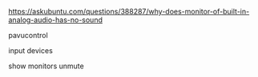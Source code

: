 https://askubuntu.com/questions/388287/why-does-monitor-of-built-in-analog-audio-has-no-sound

pavucontrol

input devices

show monitors unmute
